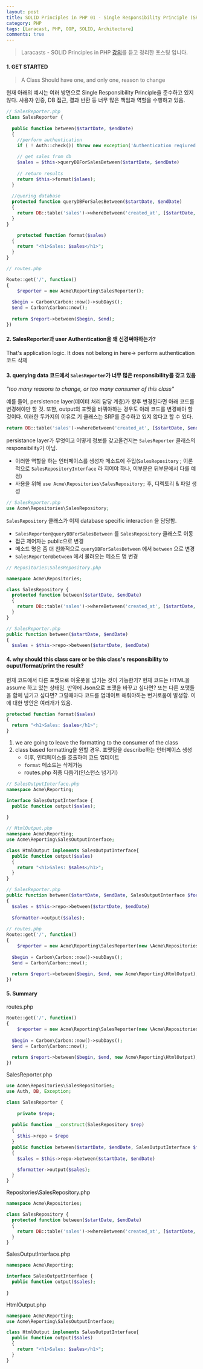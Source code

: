 ```yaml
---
layout: post
title: SOLID Principles in PHP 01 - Single Responsibility Principle (SRP)
category: PHP
tags: [Laracast, PHP, OOP, SOLID, Architecture]
comments: true
---
```


> Laracasts - SOLID Principles in PHP [강의](https://laracasts.com/series/solid-principles-in-php)를 듣고 정리한 포스팅 입니다.

#### 1. GET STARTED

>  A Class Should have one, and only one, reason to change

현재 아래의 예시는 여러 방면으로 Single Responsibility Principle을 준수하고 있지 않다. 사용자 인증, DB 접근, 결과 반환 등 너무 많은 책임과 역할을 수행하고 있음.

```php
// SalesReporter.php
class SalesReporter {
  
  public function between($startDate, $endDate)
  {
    //perform authentication
    if ( ! Auth::check()) throw new exception('Authentication reqiured for reporting');
    
    // get sales from db
    $sales = $this->queryDBForSalesBetween($startDate, $endDate)
      
    // return results
    return $this->format($slaes);
  }
  
  //quering database
  protected function queryDBForSalesBetween($startDate, $endDate)
  {
    return DB::table('sales')->whereBetween('created_at', [$startDate, $endDate])->sum('charged') / 100;
  }
}

	protected function format($sales)
  {
    return "<h1>Sales: $sales</h1>";
  }
}
```

```php
// routes.php

Route::get('/', function()
{
	$reporter = new Acme\Reporting\SalesReporter();
  
  $begin = Carbon\Carbon::now()->subDays();
  $end = Carbon\Carbon::now();
  
  return $report->between($begin, $end);
})
```



#### 2. SalesReporter과 user Authentication을 왜 신경써야하는가? 

That's application logic. It does not belong in here→ perform authentication 코드 삭제



#### 3. querying data 코드에서  `SalesReporter`가 너무 많은 responsibility를 갖고 있음 

*"too many reasons to change, or too many consumer of this class"*

예를 들어, persistence layer(데이터 처리 담당 계층)가 향후 변경된다면 아래 코드를 변경해야만 할 것. 또한, output의 포맷을 바꿔야하는 경우도 아래 코드를 변경해야 할 것이다. 이러한 두가지의 이유로 기 클래스는 SRP를 준수하고 있지 않다고 할 수 있다.

```php
return DB::table('sales')->whereBetween('created_at', [$startDate, $endDate])->sum('charged') / 100;
```

 persistance layer가 무엇이고 어떻게 정보를 갖고올건지는 `SalesReporter` 클래스의 responsibility가 아님. 

- 이러한 역할을 하는 인터페이스를 생성자 메소드에 주입(`SalesRepository` ; 이론적으로 `SalesRepositoryInterface` 라 지어야 하나, 이부분은 뒤부분에서 다룰 예정)
- 사용을 위해 `use Acme\Repositories\SalesRepository;` 후, 디렉토리 & 파일 생성

```php
// SalesReporter.php
use Acme\Repositories\SalesRepository;
```

`SalesRepository`  클래스가 이제 database specific interaction 을 담당함.  

- `SalesReporter@queryDBForSalesBetween` 를  `SalesRepository`  클래스로 이동
- 접근 제어자는 public으로 변경
- 메소드 명은 좀 더 친화적으로 `queryDBForSalesBetween` 에서 `between` 으로 변경
- `SalesReporter@between` 에서 불러오는 메소드 명 변경

```php
// Repositories\SalesRepository.php

namespace Acme\Repositories;

class SalesRepository {
  protected function between($startDate, $endDate)
  {
    return DB::table('sales')->whereBetween('created_at', [$startDate, $endDate])->sum('charged') / 100;
  }
}

// SalesReporter.php
public function between($startDate, $endDate)
{
  $sales = $this->repo->between($startDate, $endDate)
```



#### 4. why should this class care or be this class's responsibility to ouput/format/print the result?

현재 코드에서 다른 포맷으로 아웃풋을 넘기는 것이 가능한가? 현재 코드는 HTML을 assume 하고 있는 상태임. 만약에 Json으로 포맷을 바꾸고 싶다면? 또는 다른 포맷들을 함께 넘기고 싶다면? 그럴때마다 코드를 업데이트 해줘야하는 번거로움이 발생함. 이에 대한 방안은 여러개가 있음.

```php
protected function format($sales)
{
  return "<h1>Sales: $sales</h1>";
}
```

1. we are going to leave the formatting to the consumer of the class
2. class based formatting을 원할 경우. 포맷팅을 describe하는 인터페이스 생성
   - 이후, 인터페이스를 호출하여 코드 업데이트
   - `format` 메소드는 삭제가능
   - routes.php 최종 다듬기(인스턴스 넘기기)

```php
// SalesOutputInterface.php
namespace Acme\Reporting;

interface SalesOutputInterface {
  public function output($sales);
  
}

// HtmlOutput.php
namespace Acme\Reporting;
use Acme\Reporting\SalesOutputInterface;

class HtmlOutput implements SalesOutputInterface{
  public function output($sales)
  {
    return "<h1>Sales: $sales</h1>";
  }
}

// SalesReporter.php
public function between($startDate, $endDate, SalesOutputInterface $formatter)
{
  $sales = $this->repo->between($startDate, $endDate)
  
  $formatter->output($sales);
  
// routes.php
Route::get('/', function()
{
	$reporter = new Acme\Reporting\SalesReporter(new \Acme\Repositories\SalesRepository);
  
  $begin = Carbon\Carbon::now()->subDays();
  $end = Carbon\Carbon::now();
  
  return $report->between($begin, $end, new Acme\Reporting\HtmlOutput);
})  
```



#### 5. Summary

routes.php

```php
Route::get('/', function()
{
	$reporter = new Acme\Reporting\SalesReporter(new \Acme\Repositories\SalesRepository);
  
  $begin = Carbon\Carbon::now()->subDays();
  $end = Carbon\Carbon::now();
  
  return $report->between($begin, $end, new Acme\Reporting\HtmlOutput);
})  
```

SalesReporter.php

```php
use Acme\Repositories\SalesRepositories;
use Auth, DB, Exception;

class SalesReporter {
  
	private $repo;
  
  public function __construct(SalesRepository $rep)
  {
    $this->repo = $repo
  }
  public function between($startDate, $endDate, SalesOutputInterface $formatter)
  {
    $sales = $this->repo->between($startDate, $endDate)

    $formatter->output($sales);
  }
}
```

Repositories\SalesRepository.php

```php
namespace Acme\Repositories;

class SalesRepository {
  protected function between($startDate, $endDate)
  {
    return DB::table('sales')->whereBetween('created_at', [$startDate, $endDate])->sum('charged') / 100;
  }
}
```

SalesOutputInterface.php

```php
namespace Acme\Reporting;

interface SalesOutputInterface {
  public function output($sales);
  
}
```

HtmlOutput.php

```php
namespace Acme\Reporting;
use Acme\Reporting\SalesOutputInterface;

class HtmlOutput implements SalesOutputInterface{
  public function output($sales)
  {
    return "<h1>Sales: $sales</h1>";
  }
}
```

